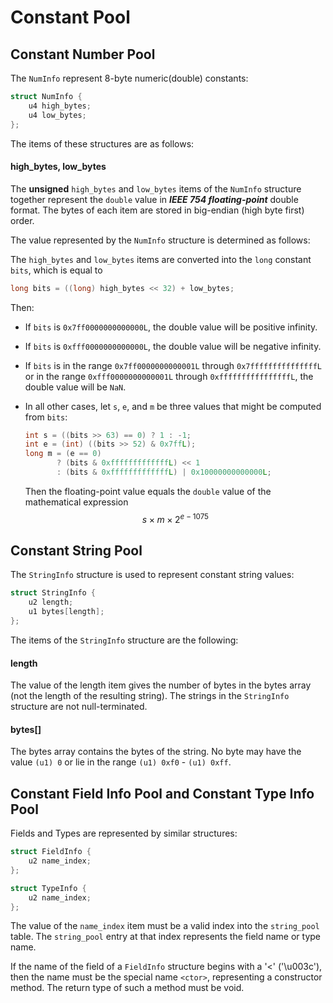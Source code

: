 # Constant Pool

## Constant Number Pool
The `NumInfo` represent 8-byte numeric(double) constants:

```c
struct NumInfo {
    u4 high_bytes;
    u4 low_bytes;
};
```

The items of these structures are as follows:

#### high_bytes, low_bytes
The **unsigned** `high_bytes` and `low_bytes` items of the `NumInfo`
structure together represent the `double` value in _**IEEE 754 floating-point**_ double format. The bytes of each item are stored in big-endian (high byte first) order.

The value represented by the `NumInfo` structure is determined
as follows:

The `high_bytes` and `low_bytes` items are converted into the `long`
constant `bits`, which is equal to

```c
long bits = ((long) high_bytes << 32) + low_bytes;
```

Then:
- If `bits` is `0x7ff0000000000000L`, the double value will be positive infinity.

- If `bits` is `0xfff0000000000000L`, the double value will be negative infinity.
 
- If `bits` is in the range `0x7ff0000000000001L` through `0x7fffffffffffffffL` or in the range `0xfff0000000000001L` through `0xffffffffffffffffL`, the double value will be `NaN`.

- In all other cases, let `s`, `e`, and `m` be three values that might be computed from `bits`:

    ```c
    int s = ((bits >> 63) == 0) ? 1 : -1;
    int e = (int) ((bits >> 52) & 0x7ffL);
    long m = (e == 0) 
           ? (bits & 0xfffffffffffffL) << 1 
           : (bits & 0xfffffffffffffL) | 0x10000000000000L;
    ```
    Then the floating-point value equals the `double` value of the mathematical expression
    $$s \times m \times {2}^{e-1075}$$

## Constant String Pool
The `StringInfo` structure is used to represent constant string values:

```c
struct StringInfo {
    u2 length;
    u1 bytes[length];
};
```

The items of the `StringInfo` structure are the following:

#### length
The value of the length item gives the number of bytes in the bytes array
(not the length of the resulting string). The strings in the `StringInfo`
structure are not null-terminated.

#### bytes[]
The bytes array contains the bytes of the string. No byte may have the value
`(u1) 0` or lie in the range `(u1) 0xf0` - `(u1) 0xff`.

## Constant Field Info Pool and Constant Type Info Pool
Fields and Types are represented by similar structures:

```c
struct FieldInfo {
    u2 name_index;
};

struct TypeInfo {
    u2 name_index;
};
```

The value of the `name_index` item must be a valid index into the `string_pool` table. 
The `string_pool` entry at that index represents the field name or type name.

If the name of the field of a `FieldInfo` structure begins with a '<' ('\u003c'), 
then the name must be the special name `<ctor>`, representing a constructor method.
The return type of such a method must be void.
